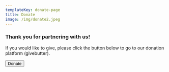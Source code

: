 ```yaml
---
templateKey: donate-page
title: Donate
image: /img/donate2.jpeg
---
```

### Thank you for partnering with us!

If you would like to give, please click the button below to go to our donation platform (givebutter).

<button class="btn is-pulled-right" onclick="document.location='https://givebutter.com/esthers-arise'">Donate</button>
